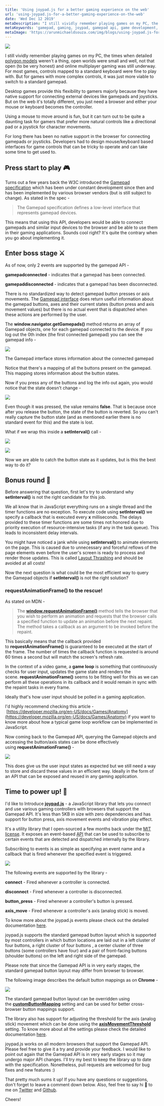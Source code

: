 ```yaml
---
title: 'Using joypad.js for a better gaming experience on the web'
url: 'using-joypad.js-for-a-better-gaming-experience-on-the-web'
date: 'Wed Dec 12 2019'
metaDescription: "I still vividly remember playing games on my PC, the times when detailed polygon models weren't a thing, open worlds were small and well, not that open (to be very honest) and online multiplayer gaming was still underway. For most games, controls mapped to a standard keyboard were fine to play with. But for games with more complex controls, it was just more viable to switch to a standard gamepad."
metaKeywords: 'gamepad, gaming, joypad, gamepad api, game development, gamer, game design, unity 3d, unreal engine, javascript, playstation, xbox, ps4'
metaImage: 'https://arunmichaeldsouza.com/img/blogs/using-joypad.js-for-a-better-gaming-experience-on-the-web/1.png'
---
```


![](/img/blogs/using-joypad.js-for-a-better-gaming-experience-on-the-web/1.png)

I still vividly remember playing games on my PC, the times when detailed [polygon models](https://en.wikipedia.org/wiki/Polygonal_modeling) weren't a thing, open worlds were small and well, not that open (to be very honest) and online multiplayer gaming was still underway. For most games, controls mapped to a standard keyboard were fine to play with. But for games with more complex controls, it was just more viable to switch to a standard gamepad.

Desktop games provide this flexibility to gamers majorly because they have native support for connecting external devices like gamepads and joysticks. But on the web it's totally different, you just need a browser and either your mouse or keyboard becomes the controller.

Using a mouse to move around is fun, but it can turn out to be quite a daunting task for gamers that prefer more natural controls like a directional pad or a joystick for character movements.

For long there has been no native support in the browser for connecting gamepads or joysticks. Developers had to design mouse/keyboard based interfaces for game controls that can be tricky to operate and can take some time to get used to.

## Press start to play 🎮

Turns out a few years back the W3C introduced the [Gamepad specification](https://w3c.github.io/gamepad/) which has been under constant development since then and has been implemented by various browser vendors (but is still subject to change). As stated in the spec -

> The Gamepad specification defines a low-level interface that represents gamepad devices.

This means that using this API, developers would be able to connect gamepads and similar input devices to the browser and be able to use them in their gaming applications. Sounds cool right? It's quite the contrary when you go about implementing it.

## Enter boss stage ⚔️

As of now, only 2 events are supported by the gamepad API -

**gamepadconnected** - indicates that a gamepad has been connected.

**gamepaddisconnected** - indicates that a gamepad has been disconnected.

There is no standardized way to detect gamepad button presses or axis movements. The [Gamepad interface](https://developer.mozilla.org/en-US/docs/Web/API/Gamepad) does return useful information about the gamepad buttons, axes and their current states (button press and axis movement values) but there is no actual event that is dispatched when these actions are performed by the user.

The **window.navigator.getGamepads()** method returns an array of Gamepad objects, one for each gamepad connected to the device. If you log out the 0th index (the first connected gamepad) you can see the gamepad info -

![](/img/blogs/using-joypad.js-for-a-better-gaming-experience-on-the-web/2.png)

The Gamepad interface stores information about the connected gamepad

Notice that there's a mapping of all the buttons present on the gamepad. This mapping stores information about the button states.

Now if you press any of the buttons and log the info out again, you would notice that the state doesn't change -

![](/img/blogs/using-joypad.js-for-a-better-gaming-experience-on-the-web/3.png)

Even though it was pressed, the value remains **false**. That is because once after you release the button, the state of the button is reverted. So you can't really capture the button state (and as mentioned earlier there is no standard event for this) and the state is lost.

What if we wrap this inside a **setInterval()** call -

![](/img/blogs/using-joypad.js-for-a-better-gaming-experience-on-the-web/4.png)

![](/img/blogs/using-joypad.js-for-a-better-gaming-experience-on-the-web/5.png)

Now we are able to catch the button state as it updates, but is this the best way to do it?

## Bonus round 🌟

Before answering that question, first let's try to understand why **setInterval()** is not the right candidate for this job.

We all know that in JavaScript everything runs on a single thread and the timer functions are no exception. To execute code using **setInterval()** we specify a callback that is executed every **x** milliseconds. The delays provided to these timer functions are some times not honored due to priority execution of resource-intensive tasks (if any in the task queue). This leads to inconsistent delay intervals.

You might have noticed a jank while using **setInterval()** to animate elements on the page. This is caused due to unnecessary and forceful reflows of the page elements even before the user's screen is ready to process and render those updates. This is called [Layout Thrashing](https://developers.google.com/web/fundamentals/performance/rendering/avoid-large-complex-layouts-and-layout-thrashing) and should be avoided at all costs!

Now the next question is what could be the most efficient way to query the Gamepad objects if **setInterval()** is not the right solution?

### requestAnimationFrame() to the rescue!

As stated on MDN -

> The **[window.requestAnimationFrame()](https://developer.mozilla.org/en-US/docs/Web/API/window/requestAnimationFrame)** method tells the browser that you wish to perform an animation and requests that the browser calls a specified function to update an animation before the next repaint. The method takes a callback as an argument to be invoked before the repaint.

This basically means that the callback provided to **requestAnimationFrame()** is guaranteed to be executed at the start of the frame. The number of times the callback function is requested is around 60 times a second but will match the screen's refresh rate.

In the context of a video game, a **game loop** is something that continuously checks for user input, updates the game state and renders the scene. **requestAnimationFrame()** seems to be fitting well for this as we can perform all these operations in its callback and it would remain in sync with the repaint tasks in every frame.

Ideally that's how user input should be polled in a gaming application.

I'd highly recommend checking this article - [https://developer.mozilla.org/en-US/docs/Games/Anatomy](https://developer.mozilla.org/en-US/docs/Games/Anatomy) if you want to know more about how a typical game loop workflow can be implemented in JavaScript.

Now coming back to the Gamepad API, querying the Gamepad objects and accessing the button/axis states can be done effectively using **requestAnimationFrame()** \-

![](/img/blogs/using-joypad.js-for-a-better-gaming-experience-on-the-web/6.png)

This does give us the user input states as expected but we still need a way to store and discard these values in an efficient way. Ideally in the form of an API that can be exposed and reused in any gaming application.

## Time to power up! 🍄

I'd like to Introduce [**joypad.js**](https://github.com/ArunMichaelDsouza/joypad.js) - a JavaScript library that lets you connect and use various gaming controllers with browsers that support the Gamepad API. It's less than 5KB in size with zero dependencies and has support for button press, axis movement events and vibration play effect.

It's a utility library that I open-sourced a few months back under the [MIT license](https://github.com/ArunMichaelDsouza/joypad.js#license). It exposes an event-based [API](https://github.com/ArunMichaelDsouza/joypad.js#api) that can be used to subscribe to certain events that are detected and dispatched internally by the library.

Subscribing to events is as simple as specifying an event name and a callback that is fired whenever the specified event is triggered.

![](/img/blogs/using-joypad.js-for-a-better-gaming-experience-on-the-web/7.png)

The following events are supported by the library -

**connect** - Fired whenever a controller is connected.

**disconnect** \- Fired whenever a controller is disconnected.

**button_press** - Fired whenever a controller's button is pressed.

**axis_move** - Fired whenever a controller's axis (analog stick) is moved.

To know more about the joypad.js events please check out the detailed documentation [here](https://github.com/ArunMichaelDsouza/joypad.js#events).

joypad.js supports the standard gamepad button layout which is supported by most controllers in which button locations are laid out in a left cluster of four buttons, a right cluster of four buttons , a center cluster of three buttons (some controllers have four) and a pair of front-facing buttons (shoulder buttons) on the left and right side of the gamepad.

Please note that since the Gamepad API is in very early stages, the standard gamepad button layout may differ from browser to browser.

The following image describes the default button mappings as on **Chrome** -

![](/img/blogs/using-joypad.js-for-a-better-gaming-experience-on-the-web/8.png)

The standard gamepad button layout can be overridden using the **[customButtonMapping](https://github.com/ArunMichaelDsouza/joypad.js#custombuttonmapping-object)** setting and can be used for better cross-browser button mappings support.

The library also has support for adjusting the threshold for the axis (analog stick) movement which can be done using the **[axisMovementThreshold](https://github.com/ArunMichaelDsouza/joypad.js#axismovementthreshold-number)** setting. To know more about all the settings please check the detailed documentation [here](https://github.com/ArunMichaelDsouza/joypad.js#settings).

joypad.js works on all modern browsers that support the Gamepad API. Please feel free to give it a try and provide your feedback. I would like to point out again that the Gamepad API is in very early stages so it may undergo major API changes. I'll try my best to keep the library up to date with the specification. Nonetheless, pull requests are welcomed for bug fixes and new features :)

That pretty much sums it up! If you have any questions or suggestions, don't forget to leave a comment down below. Also, feel free to say hi 👋 to me on [Twitter](https://twitter.com/amdsouza92) and [Github](https://github.com/ArunMichaelDsouza).

Cheers!
